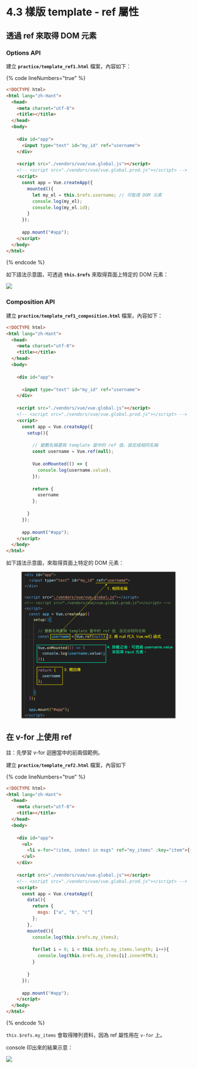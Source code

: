 # 4.3 樣版 template - ref 屬性

## 透過 ref 來取得 DOM 元素

### Options API

建立 **`practice/template_ref1.html`** 檔案，內容如下：

{% code lineNumbers="true" %}
```html
<!DOCTYPE html>
<html lang="zh-Hant">
  <head>
    <meta charset="utf-8">
    <title></title>
  </head>
  <body>

    <div id="app">
      <input type="text" id="my_id" ref="username">
    </div>

    <script src="./vendors/vue/vue.global.js"></script>
    <!-- <script src="./vendors/vue/vue.global.prod.js"></script> -->
    <script>
      const app = Vue.createApp({
        mounted(){
          let my_el = this.$refs.username; // 可取得 DOM 元素
          console.log(my_el);
          console.log(my_el.id);
        }
      });

      app.mount("#app");
    </script>
  </body>
</html>
```
{% endcode %}



如下語法示意圖，可透過 **`this.$refs`** 來取得頁面上特定的 DOM 元素：

![](../.gitbook/assets/vue\_template\_ref.png)



### Composition API

建立 **`practice/template_ref1_composition.html`** 檔案，內容如下：

```html
<!DOCTYPE html>
<html lang="zh-Hant">
  <head>
    <meta charset="utf-8">
    <title></title>
  </head>
  <body>

    <div id="app">
      
      <input type="text" id="my_id" ref="username">
    </div>

    <script src="./vendors/vue/vue.global.js"></script>
    <!-- <script src="./vendors/vue/vue.global.prod.js"></script> -->
    <script>
      const app = Vue.createApp({
        setup(){

          // 變數名稱要與 template 當中的 ref 值，設定成相同名稱
          const username = Vue.ref(null);

          Vue.onMounted(() => {
            console.log(username.value);
          });

          return {
            username
          };
          
        }
      });

      app.mount("#app");
    </script>
  </body>
</html>
```



如下語法示意圖，來取得頁面上特定的 DOM 元素：

<figure><img src="../.gitbook/assets/vue_composition_template_ref.png" alt=""><figcaption></figcaption></figure>



## 在 v-for 上使用 ref

註：先學習 v-for 迴圈當中的前兩個範例。



建立 **`practice/template_ref2.html`** 檔案，內容如下

{% code lineNumbers="true" %}
```html
<!DOCTYPE html>
<html lang="zh-Hant">
  <head>
    <meta charset="utf-8">
    <title></title>
  </head>
  <body>

    <div id="app">
      <ul>
        <li v-for="(item, index) in msgs" ref="my_items" :key="item">{{ item }}</li>
      </ul>
    </div>

    <script src="./vendors/vue/vue.global.js"></script>
    <!-- <script src="./vendors/vue/vue.global.prod.js"></script> -->
    <script>
      const app = Vue.createApp({
        data(){
          return {
            msgs: ["a", "b", "c"]
          };
        },
        mounted(){
          console.log(this.$refs.my_items);

          for(let i = 0; i < this.$refs.my_items.length; i++){
            console.log(this.$refs.my_items[i].innerHTML);
          }
          
        }
      });

      app.mount("#app");
    </script>
  </body>
</html>
```
{% endcode %}

`this.$refs.my_items` 會取得陣列資料，因為 ref 屬性用在 `v-for` 上。

console 印出來的結果示意：

![](../.gitbook/assets/refs\_arr.png)

